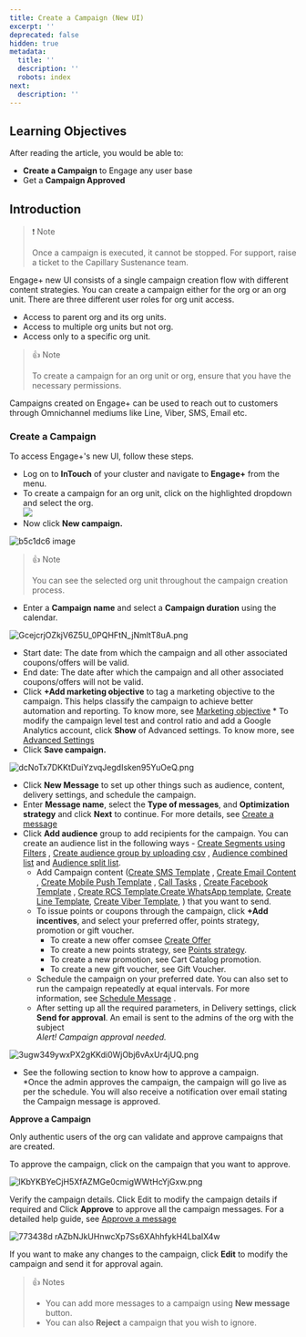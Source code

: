 ```yaml
---
title: Create a Campaign (New UI)
excerpt: ''
deprecated: false
hidden: true
metadata:
  title: ''
  description: ''
  robots: index
next:
  description: ''
---
```

## Learning Objectives

After reading the article, you would be able to:

* **Create a Campaign** to Engage any user base
* Get a **Campaign Approved** 

## Introduction

> ❗️ Note
>
> Once a campaign is executed, it cannot be stopped. For support, raise a ticket to the Capillary Sustenance team.

Engage+ new UI consists of a single campaign creation flow with different content strategies.  You can create a campaign either for the org or an org unit. There are three different user roles for org unit access.

* Access to parent org and its org units.
* Access to multiple org units but not org.
* Access only to a specific org unit.

> 👍 Note
>
> To create a campaign for an org unit or org, ensure that you have the necessary permissions.

Campaigns created on Engage+ can be used to reach out to customers through Omnichannel mediums like Line, Viber, SMS, Email etc.

### Create a Campaign

To access Engage+'s new UI, follow these steps.

* Log on to **InTouch** of your cluster and navigate to **Engage+** from the menu.
* To create a campaign for an org unit, click on the highlighted dropdown and select the org.\
  ![](https://files.readme.io/7d70cc8-image.png)
* Now click **New campaign.** 

![b5c1dc6 image](https://files.readme.io/b5c1dc6-image.png)

> 👍 Note
>
> You can see the selected org unit throughout the campaign creation process.

* Enter a **Campaign name** and select a **Campaign duration** using the calendar.

![](https://files.readme.io/c50a417-GcejcrjOZkjV6Z5U_0PQHFtN_jNmltT8uA.png "GcejcrjOZkjV6Z5U_0PQHFtN_jNmltT8uA.png")

* Start date: The date from which the campaign and all other associated coupons/offers will be valid.
* End date: The date after which the campaign and all other associated coupons/offers will not be valid.
* Click **+Add marketing objective** to tag a marketing objective to the campaign. This helps classify the campaign to achieve better automation and reporting. To know more, see [Marketing objective](doc:marketing-objective)   \* To modify the campaign level test and control ratio and add a Google Analytics account, click **Show** of Advanced settings. To know more, see [Advanced Settings](doc:advanced-settings) 
* Click **Save campaign.** 

![](https://files.readme.io/9bc296b-dcNoTx7DKKtDuiYzvqJegdIsken95YuOeQ.png "dcNoTx7DKKtDuiYzvqJegdIsken95YuOeQ.png")

* Click **New Message** to set up other things such as audience, content, delivery settings, and schedule the campaign.
* Enter **Message name**, select the **Type of messages**, and **Optimization strategy** and click **Next** to continue. For more details, see [Create a message](doc:create-a-message) 
* Click **Add audience** group to add recipients for the campaign. You can create an audience list in the following ways - [Create Segments using Filters](https://docs.capillarytech.com/docs/create-segments-using-filters) , [Create audience group by uploading csv](https://docs.capillarytech.com/docs/create-segments-through-file-upload) , [Audience combined list](https://docs.capillarytech.com/docs/audience-management#combine-existing-lists)  and [Audience split list](https://docs.capillarytech.com/docs/split-audience-list).
  * Add Campaign content ([Create SMS Template](doc:create-sms-template) , [Create Email Content](doc:create-email-content) , [Create Mobile Push Template](doc:create-mobile-push-template) , [Call Tasks](doc:call-tasks) , [Create Facebook Template](doc:create-facebook-template) , [Create RCS Template](https://docs.capillarytech.com/docs/create-rcs-template),[Create WhatsApp template](https://docs.capillarytech.com/docs/create-whatsapp-template), [Create Line Template](https://docs.capillarytech.com/docs/create-line-template), [Create Viber Template](https://docs.capillarytech.com/docs/create-viber-template), ) that you want to send.
  * To issue points or coupons through the campaign, click **+Add incentives**, and select your preferred offer, points strategy, promotion or gift voucher.  
    * To create a new offer comsee [Create Offer](doc:create-offer) 
    * To create a new points strategy, see [Points strategy](doc:points-strategy).
    * To create a new promotion, see Cart Catalog promotion.
    * To create a new gift voucher, see Gift Voucher.
  * Schedule the campaign on your preferred date. You can also set to run the campaign repeatedly at equal intervals. For more information, see [Schedule Message](doc:schedule-message) .
  * After setting up all the required parameters, in Delivery settings, click **Send for approval**. An email is sent to the admins of the org with the subject\
    *Alert! Campaign approval needed.* 

![](https://files.readme.io/75cdb18-3ugw349ywxPX2gKKdi0WjObj6vAxUr4jUQ.png "3ugw349ywxPX2gKKdi0WjObj6vAxUr4jUQ.png")

* See the following section to know how to approve a campaign.\
  \*Once the admin approves the campaign, the campaign will go live as per the schedule. You will also receive a notification over email stating the Campaign message is approved. 

**Approve a Campaign**

Only authentic users of the org can validate and approve campaigns that are created.

To approve the campaign, click on the campaign that you want to approve.  

![](https://files.readme.io/3a219ef-lKbYKBYeCjH5XfAZMGe0cmigWWtHcYjGxw.png "lKbYKBYeCjH5XfAZMGe0cmigWWtHcYjGxw.png")

Verify the campaign details. Click Edit to modify the campaign details if required and Click **Approve** to approve all the campaign messages. For a detailed help guide, see [Approve a message](doc:approve-a-message)  

![773438d rAZbNJkUHnwcXp7Ss6XAhhfykH4LbalX4w](https://files.readme.io/773438d-rAZbNJkUHnwcXp7Ss6XAhhfykH4LbalX4w.png)

If you want to make any changes to the campaign, click **Edit** to modify the campaign and send it for approval again.

> 👍 Notes
>
> * You can add more messages to a campaign using **New message** button. 
> * You can also **Reject** a campaign that you wish to ignore.
